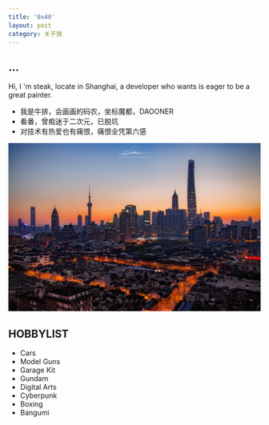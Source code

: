 ```yaml
---
title: '0x40'
layout: post
category: 关于我
---
```


## ...

Hi, I 'm steak, locate in Shanghai, a developer who wants is eager to be a great painter.

- 我是牛排，会画画的码农，坐标魔都，DAOONER
- 看番，曾痴迷于二次元，已脱坑
- 对技术有热爱也有痛恨，痛恨全凭第六感

![mainbg](assets/img/mainjpg.jpg)

## HOBBYLIST

- Cars
- Model Guns
- Garage Kit
- Gundam
- Digital Arts
- Cyberpunk
- Boxing
- Bangumi